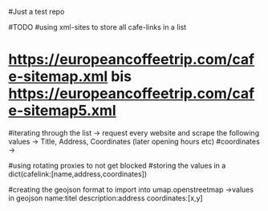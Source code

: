 #Just a test repo

#TODO
#using xml-sites to store all cafe-links in a list
# https://europeancoffeetrip.com/cafe-sitemap.xml bis https://europeancoffeetrip.com/cafe-sitemap5.xml

#iterating through the list -> request every website and scrape the following values -> Title, Address, Coordinates (later opening hours etc)
    #coordinates -> <div id="cafe-map">
#using rotating proxies to not get blocked
#storing the values in a dict(cafelink:[name,address,coordinates])

#creating the geojson format to import into umap.openstreetmap ->values in geojson name:titel description:address coordinates:[x,y]
